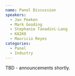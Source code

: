 ```yaml
---
name: Panel Discussion
speakers:
  - Jan Peeken
  - Mark Gooding
  - Stephanie Tanadini-Lang
  - KAIKO
  - Mauricio Reyes
categories:
  - Panel
  - Industry
---
```


TBD - announcements shortly.